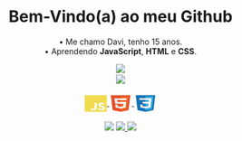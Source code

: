 <h1 align="center"> Bem-Vindo(a) ao meu Github </h2>
<p align="center">
• Me chamo Davi, tenho 15 anos.
<br>
• Aprendendo <b>JavaScript</b>, <b>HTML</b> e <b>CSS</b>.
</p>

<div align="center">
  <a href="https://github.com/DavidBurKing">
  <img height="180em" src="https://github-readme-stats.vercel.app/api?username=DavidBurKing&show_icons=true&theme=github_dark&include_all_commits=true&count_private=true"/>
  <br>
  <img height="151em" src="https://github-readme-stats.vercel.app/api/top-langs/?username=DavidBurKing&layout=compact&langs_count=7&theme=github_dark"/>
  <br>
</div>

<div align="center" style="display: inline_block"><br>
  <img align="center" alt="Davi-Js" height="30" width="40" src="https://raw.githubusercontent.com/devicons/devicon/master/icons/javascript/javascript-plain.svg">
  <img align="center" alt="Davi-HTML" height="30" width="40" src="https://raw.githubusercontent.com/devicons/devicon/master/icons/html5/html5-original.svg">
  <img align="center" alt="Davi-CSS" height="30" width="40" src="https://raw.githubusercontent.com/devicons/devicon/master/icons/css3/css3-original.svg">
</div>
<br/>
<div align="center">
  <a href="https://instagram.com/davi_ribeiro_bc" target="_blank"><img src="https://img.shields.io/badge/-Instagram-%23E4405F?style=for-the-badge&logo=instagram&logoColor=white" target="_blank"></a>
  <a href = "mailto:daviribeirobercocano@gmail.com"><img src="https://img.shields.io/badge/-Gmail-%23333?style=for-the-badge&logo=gmail&logoColor=white" target="_blank"> </a>
  <a href = "https://web.whatsapp.com/send?phone=5543996630183"><img src="https://img.shields.io/badge/WhatsApp-25D366?style=for-the-badge&logo=whatsapp&logoColor=white" target="_blank"></a>
</div>
